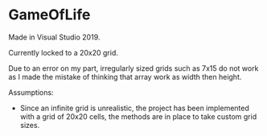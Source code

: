 # GameOfLife

Made in Visual Studio 2019.

Currently locked to a 20x20 grid. 

Due to an error on my part, irregularly sized grids such as 7x15 do not work as I made the mistake of thinking that array work as width then height.

Assumptions:
  - Since an infinite grid is unrealistic, the project has been implemented with a grid of 20x20 cells, the methods are in place to take custom grid sizes.
